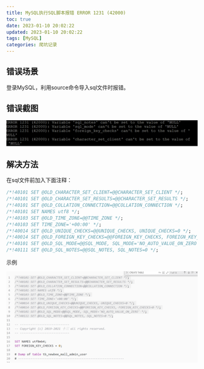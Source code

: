 ```yaml
---
title: MySQL执行SQL脚本报错 ERROR 1231 (42000)
toc: true
date: 2023-01-10 20:02:22
updated: 2023-01-10 20:02:22
tags: [MySQL]
categories: 爬坑记录
---
```


## 错误场景

登录MySQL，利用source命令导入sql文件时报错。

## 错误截图

![](images/MySQL执行SQL脚本报ERROR%201231%20(42000)/2023-01-10-20-04-05.png)

## 解决方法

在sql文件前加入下面注释：

```SQL
/*!40101 SET @OLD_CHARACTER_SET_CLIENT=@@CHARACTER_SET_CLIENT */;
/*!40101 SET @OLD_CHARACTER_SET_RESULTS=@@CHARACTER_SET_RESULTS */;
/*!40101 SET @OLD_COLLATION_CONNECTION=@@COLLATION_CONNECTION */;
/*!40101 SET NAMES utf8 */;
/*!40103 SET @OLD_TIME_ZONE=@@TIME_ZONE */;
/*!40103 SET TIME_ZONE='+00:00' */;
/*!40014 SET @OLD_UNIQUE_CHECKS=@@UNIQUE_CHECKS, UNIQUE_CHECKS=0 */;
/*!40014 SET @OLD_FOREIGN_KEY_CHECKS=@@FOREIGN_KEY_CHECKS, FOREIGN_KEY_CHECKS=0 */;
/*!40101 SET @OLD_SQL_MODE=@@SQL_MODE, SQL_MODE='NO_AUTO_VALUE_ON_ZERO' */;
/*!40111 SET @OLD_SQL_NOTES=@@SQL_NOTES, SQL_NOTES=0 */;
```

示例

![](images/MySQL执行SQL脚本报ERROR%201231%20(42000)/2023-01-10-20-04-53.png)